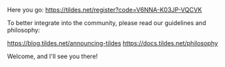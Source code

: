 Here you go: https://tildes.net/register?code=V6NNA-K03JP-VQCVK

To better integrate into the community, please read our guidelines and philosophy:

https://blog.tildes.net/announcing-tildes
https://docs.tildes.net/philosophy

Welcome, and I'll see you there!